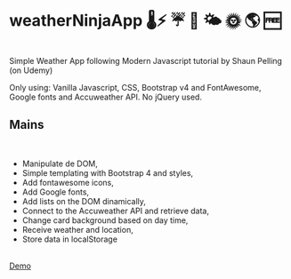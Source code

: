 # weatherNinjaApp 🌡⚡ ☔ 🌙 🌤 🌞 🌎 🆓

<br>
Simple Weather App following Modern Javascript tutorial by Shaun Pelling (on Udemy)

Only using: Vanilla Javascript, CSS, Bootstrap v4 and FontAwesome, Google fonts and Accuweather API. No jQuery used.

## Mains
<br>
<ul>
<li>Manipulate de DOM,</li>
<li>Simple templating with Bootstrap 4 and styles,</li>
<li>Add fontawesome icons,</li>
<li>Add Google fonts,</li>
<li>Add lists on the DOM dinamically,</li>
<li>Connect to the Accuweather API and retrieve data,</li>
<li>Change card background based on day time,</li>
<li>Receive weather and location,</li>
<li>Store data in localStorage</li>
</ul>
<br>
<a href="https://vluciano8.github.io/weatherNinjaApp/">Demo</a>

